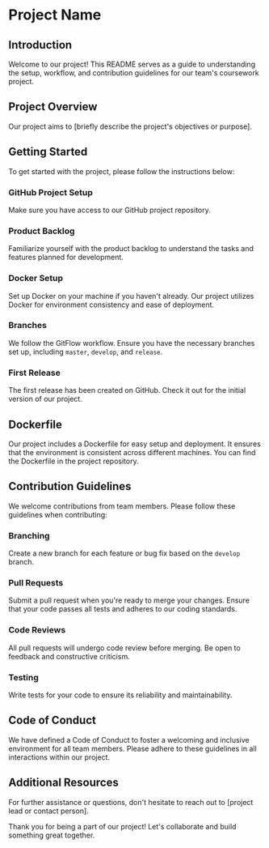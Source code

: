 # Project Name

## Introduction

Welcome to our project! This README serves as a guide to understanding the setup, workflow, and contribution guidelines for our team's coursework project.

## Project Overview

Our project aims to [briefly describe the project's objectives or purpose].

## Getting Started

To get started with the project, please follow the instructions below:

### GitHub Project Setup

Make sure you have access to our GitHub project repository.

### Product Backlog

Familiarize yourself with the product backlog to understand the tasks and features planned for development.

### Docker Setup

Set up Docker on your machine if you haven't already. Our project utilizes Docker for environment consistency and ease of deployment.

### Branches

We follow the GitFlow workflow. Ensure you have the necessary branches set up, including `master`, `develop`, and `release`.

### First Release

The first release has been created on GitHub. Check it out for the initial version of our project.

## Dockerfile

Our project includes a Dockerfile for easy setup and deployment. It ensures that the environment is consistent across different machines. You can find the Dockerfile in the project repository.

## Contribution Guidelines

We welcome contributions from team members. Please follow these guidelines when contributing:

### Branching

Create a new branch for each feature or bug fix based on the `develop` branch.

### Pull Requests

Submit a pull request when you're ready to merge your changes. Ensure that your code passes all tests and adheres to our coding standards.

### Code Reviews

All pull requests will undergo code review before merging. Be open to feedback and constructive criticism.

### Testing

Write tests for your code to ensure its reliability and maintainability.

## Code of Conduct

We have defined a Code of Conduct to foster a welcoming and inclusive environment for all team members. Please adhere to these guidelines in all interactions within our project.

## Additional Resources

For further assistance or questions, don't hesitate to reach out to [project lead or contact person].

Thank you for being a part of our project! Let's collaborate and build something great together.
